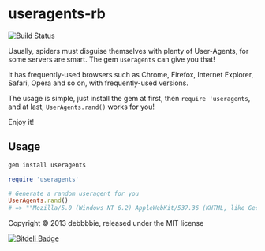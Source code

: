 useragents-rb
=============
[![Build Status](https://travis-ci.org/debbbbie/useragents-rb.png?branch=master)](https://travis-ci.org/debbbbie/useragents-rb)

Usually, spiders must disguise themselves with plenty of User-Agents, for some
servers are smart. The gem `useragents` can give you that!

It has frequently-used browsers such as Chrome, Firefox, Internet Explorer, Safari,
 Opera and so on, with frequently-used versions.

The usage is simple, just install the gem at first, then `require 'useragents`,
and at last, `UserAgents.rand()` works for you!

Enjoy it!

## Usage

``` sh
gem install useragents
```

```ruby
require 'useragents'

# Generate a random useragent for you
UserAgents.rand()
# => ""Mozilla/5.0 (Windows NT 6.2) AppleWebKit/537.36 (KHTML, like Gecko) Chrome/28.0.1464.0 Safari/537.36"
```

Copyright © 2013 debbbbie, released under the MIT license


[![Bitdeli Badge](https://d2weczhvl823v0.cloudfront.net/debbbbie/useragents-rb/trend.png)](https://bitdeli.com/free "Bitdeli Badge")

